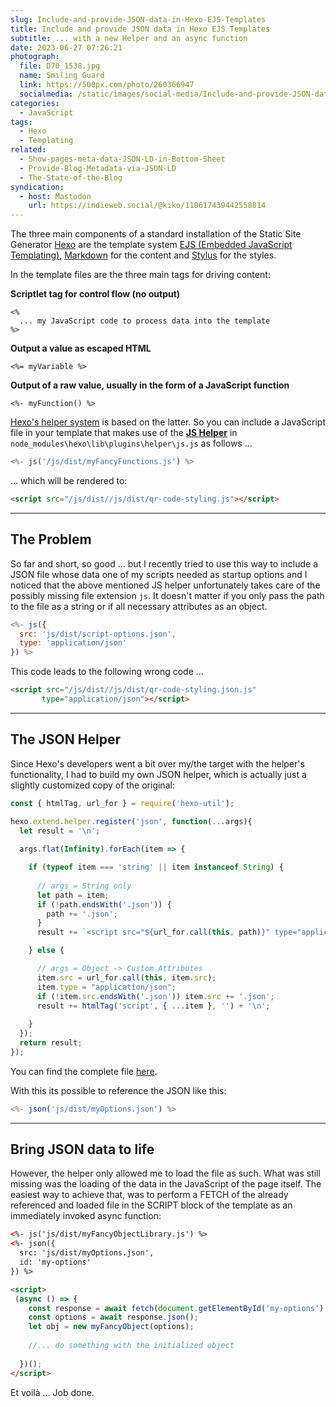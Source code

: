 ```yaml
---
slug: Include-and-provide-JSON-data-in-Hexo-EJS-Templates
title: Include and provide JSON data in Hexo EJS Templates
subtitle: ... with a new Helper and an async function
date: 2023-06-27 07:26:21
photograph:
  file: D70_1538.jpg
  name: Smiling Guard
  link: https://500px.com/photo/260366947
  socialmedia: /static/images/social-media/Include-and-provide-JSON-data-in-Hexo-EJS-Templates.png
categories:
  - JavaScript
tags:
  - Hexo
  - Templating
related:
  - Show-pages-meta-data-JSON-LD-in-Bottom-Sheet
  - Provide-Blog-Metadata-via-JSON-LD
  - The-State-of-the-Blog
syndication:
  - host: Mastodon
    url: https://indieweb.social/@kiko/110617439442558814
---
```


The three main components of a standard installation of the Static Site Generator [Hexo](https:\\hexo.io) are the template system [EJS (Embedded JavaScript Templating)](https://ejs.co/), [Markdown](https://en.wikipedia.org/wiki/Markdown) for the content and [Stylus](https://stylus-lang.com/) for the styles.

In the template files are the three main tags for driving content:

**Scriptlet tag for control flow (no output)**

```ejs
<%
  ... my JavaScript code to process data into the template
%>
```

**Output a value as escaped HTML**

```ejs
<%= myVariable %>
```

**Output of a raw value, usually in the form of a JavaScript function**

```ejs
<%- myFunction() %>
```

[Hexo's helper system](https://hexo.io/docs/helpers) is based on the latter. So you can include a JavaScript file in your template that makes use of the [**JS Helper**](https://hexo.io/docs/helpers#js) in ``node_modules\hexo\lib\plugins\helper\js.js`` as follows ...

```js
<%- js('/js/dist/myFancyFunctions.js') %>
```

... which will be rendered to:

```html
<script src="/js/dist//js/dist/qr-code-styling.js"></script>
```

---

## The Problem

So far and short, so good ... but I recently tried to use this way to include a JSON file whose data one of my scripts needed as startup options and I noticed that the above mentioned JS helper unfortunately takes care of the possibly missing file extension ``js``. It doesn't matter if you only pass the path to the file as a string or if all necessary attributes as an object.

<!-- more -->

```js
<%- js({
  src: 'js/dist/script-options.json',
  type: 'application/json'
}) %>
```

This code leads to the following wrong code ...

```html
<script src="/js/dist//js/dist/qr-code-styling.json.js" 
       type="application/json"></script>
```

---

## The JSON Helper

Since Hexo's developers went a bit over my/the target with the helper's functionality, I had to build my own JSON helper, which is actually just a slightly customized copy of the original:

```js themes\landscape\scripts\json-helper.js
const { htmlTag, url_for } = require('hexo-util');

hexo.extend.helper.register('json', function(...args){
  let result = '\n';
  
  args.flat(Infinity).forEach(item => {

    if (typeof item === 'string' || item instanceof String) {
      
      // args = String only
      let path = item;
      if (!path.endsWith('.json')) {
        path += '.json';
      }
      result += `<script src="${url_for.call(this, path)}" type="application/json"></script>\n`;

    } else {

      // args = Object -> Custom Attributes
      item.src = url_for.call(this, item.src);
      item.type = "application/json";
      if (!item.src.endsWith('.json')) item.src += '.json';
      result += htmlTag('script', { ...item }, '') + '\n';
    
    }
  });
  return result;
});
```

You can find the complete file [here](https://github.com/kristofzerbe/kiko.io/blob/master/themes/landscape/scripts/json-helper.js).

With this its possible to reference the JSON like this:

```js
<%- json('js/dist/myOptions.json') %>
```

---

## Bring JSON data to life

However, the helper only allowed me to load the file as such. What was still missing was the loading of the data in the JavaScript of the page itself. The easiest way to achieve that, was to perform a FETCH of the already referenced and loaded file in the SCRIPT block of the template as an immediately invoked async function:

```html EJS File
<%- js('js/dist/myFancyObjectLibrary.js') %>
<%- json({
  src: 'js/dist/myOptions.json', 
  id: 'my-options'
}) %>

<script>
 (async () => {
    const response = await fetch(document.getElementById('my-options').src);
    const options = await response.json();    
    let obj = new myFancyObject(options);
    
    //... do something with the initialized object
    
  })();
</script>
```

Et voilà ... Job done.
